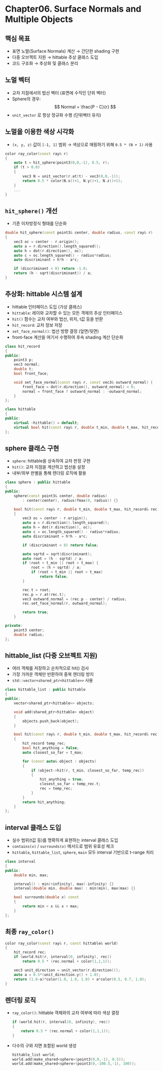 # Chapter06. Surface Normals and Multiple Objects

## 핵심 목표
- 표면 노멀(Surface Normals) 계산 → 간단한 shading 구현
- 다중 오브젝트 지원 → hittable 추상 클래스 도입
- 코드 구조화 → 추상화 및 클래스 분리

## 노멀 벡터
- 교차 지점에서의 법선 벡터 (표면에 수직인 단위 벡터)
- Sphere의 경우:
    $$
    Normal = \frac{P - C}{r}
    $$
- `unit_vector` 로 항상 정규화 수행 (단위벡터 유지)

## 노멀을 이용한 색상 시각화
- `(x, y, z)` 값이 `[-1, 1]` 범위 → 색상으로 매핑하기 위해 `0.5 * (N + 1)` 사용

```CPP
color ray_color(const ray& r) 
{
    auto t = hit_sphere(point3(0,0,-1), 0.5, r);
    if (t > 0.0) 
    {
        vec3 N = unit_vector(r.at(t) - vec3(0,0,-1));
        return 0.5 * color(N.x()+1, N.y()+1, N.z()+1);
    }
    ...
}
```

## `hit_sphere()` 개선

- 기존 이차방정식 형태를 단순화

```CPP
double hit_sphere(const point3& center, double radius, const ray& r) 
{
    vec3 oc = center - r.origin();
    auto a = r.direction().length_squared();
    auto h = dot(r.direction(), oc);
    auto c = oc.length_squared() - radius*radius;
    auto discriminant = h*h - a*c;

    if (discriminant < 0) return -1.0;
    return (h - sqrt(discriminant)) / a;
}
```

## 추상화: hittable 시스템 설계
- hittable 인터페이스 도입 (가상 클래스)
- `hittable`: 레이와 교차할 수 있는 모든 객체의 추상 인터페이스
- `hit()` 함수는 교차 여부와 법선, 위치, t값 등을 반환
- `hit_record`: 교차 정보 저장
- `set_face_normal()`: 법선 방향 결정 (앞면/뒷면)
- front-face 계산을 여기서 수행하여 후속 shading 계산 단순화

```CPP
class hit_record 
{
public:
    point3 p;
    vec3 normal;
    double t;
    bool front_face;

    void set_face_normal(const ray& r, const vec3& outward_normal) {
        front_face = dot(r.direction(), outward_normal) < 0;
        normal = front_face ? outward_normal : -outward_normal;
    }
};

class hittable 
{
public:
    virtual ~hittable() = default;
    virtual bool hit(const ray& r, double t_min, double t_max, hit_record& rec) const = 0;
};

```

## sphere 클래스 구현
- `sphere`: hittable을 상속하여 교차 판정 구현
- `hit()`: 교차 지점을 계산하고 법선을 설정
- 내부/외부 판별을 통해 렌더링 로직에 활용

```CPP
class sphere : public hittable 
{
public:
    sphere(const point3& center, double radius)
        : center(center), radius(fmax(0, radius)) {}

    bool hit(const ray& r, double t_min, double t_max, hit_record& rec) const override
    {
        vec3 oc = center - r.origin();
        auto a = r.direction().length_squared();
        auto h = dot(r.direction(), oc);
        auto c = oc.length_squared() - radius*radius;
        auto discriminant = h*h - a*c;

        if (discriminant < 0) return false;

        auto sqrtd = sqrt(discriminant);
        auto root = (h - sqrtd) / a;
        if (root < t_min || root > t_max) {
            root = (h + sqrtd) / a;
            if (root < t_min || root > t_max)
                return false;
        }

        rec.t = root;
        rec.p = r.at(rec.t);
        vec3 outward_normal = (rec.p - center) / radius;
        rec.set_face_normal(r, outward_normal);

        return true;
    }

private:
    point3 center;
    double radius;
};
```

## hittable_list (다중 오브젝트 지원)
- 여러 객체를 저장하고 순차적으로 hit() 검사
- 가장 가까운 객체만 반환하여 중복 렌더링 방지
- `std::vector<shared_ptr<hittable>>` 사용

```CPP
class hittable_list : public hittable 
{
public:
    vector<shared_ptr<hittable>> objects;

    void add(shared_ptr<hittable> object)
    {
        objects.push_back(object);
    }

    bool hit(const ray& r, double t_min, double t_max, hit_record& rec) const override
    {
        hit_record temp_rec;
        bool hit_anything = false;
        auto closest_so_far = t_max;

        for (const auto& object : objects) 
        {
            if (object->hit(r, t_min, closest_so_far, temp_rec)) 
            {
                hit_anything = true;
                closest_so_far = temp_rec.t;
                rec = temp_rec;
            }
        }
        return hit_anything;
    }
};
```

## interval 클래스 도입
- 실수 범위(t값 등)를 명확하게 표현하는 interval 클래스 도입
- `contains(x)` / `surrounds(x)` 메서드로 범위 유효성 체크
- `hittable`, `hittable_list`, `sphere`, `main` 모두 interval 기반으로 t-range 처리

```CPP
class interval 
{
public:
    double min, max;

    interval() : min(+infinity), max(-infinity) {}
    interval(double min, double max) : min(min), max(max) {}

    bool surrounds(double x) const 
    {
        return min < x && x < max;
    }
};
```

## 최종 `ray_color()`

```CPP
color ray_color(const ray& r, const hittable& world) 
{
    hit_record rec;
    if (world.hit(r, interval(0, infinity), rec))
        return 0.5 * (rec.normal + color(1,1,1));

    vec3 unit_direction = unit_vector(r.direction());
    auto a = 0.5*(unit_direction.y() + 1.0);
    return (1.0-a)*color(1.0, 1.0, 1.0) + a*color(0.5, 0.7, 1.0);
}
```

## 렌더링 로직

- `ray_color()`: hittable 객체와의 교차 여부에 따라 색상 결정
    ```CPP
    if (world.hit(r, interval(0, infinity), rec)) 
    {
        return 0.5 * (rec.normal + color(1,1,1));
    }
    ```
- 다수의 구와 지면 포함된 world 생성
    ```CPP
    hittable_list world;
    world.add(make_shared<sphere>(point3(0,0,-1), 0.5));
    world.add(make_shared<sphere>(point3(0,-100.5,-1), 100));
    ```